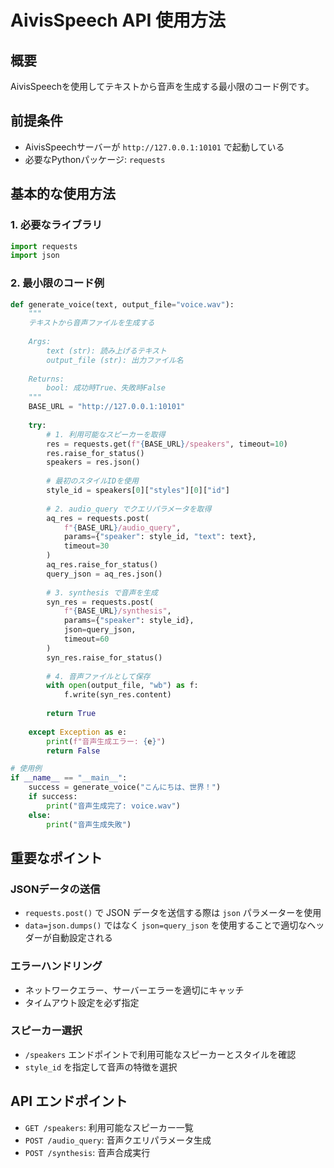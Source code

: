 # AivisSpeech API 使用方法

## 概要
AivisSpeechを使用してテキストから音声を生成する最小限のコード例です。

## 前提条件
- AivisSpeechサーバーが `http://127.0.0.1:10101` で起動している
- 必要なPythonパッケージ: `requests`

## 基本的な使用方法

### 1. 必要なライブラリ
```python
import requests
import json
```

### 2. 最小限のコード例
```python
def generate_voice(text, output_file="voice.wav"):
    """
    テキストから音声ファイルを生成する
    
    Args:
        text (str): 読み上げるテキスト
        output_file (str): 出力ファイル名
    
    Returns:
        bool: 成功時True、失敗時False
    """
    BASE_URL = "http://127.0.0.1:10101"
    
    try:
        # 1. 利用可能なスピーカーを取得
        res = requests.get(f"{BASE_URL}/speakers", timeout=10)
        res.raise_for_status()
        speakers = res.json()
        
        # 最初のスタイルIDを使用
        style_id = speakers[0]["styles"][0]["id"]
        
        # 2. audio_query でクエリパラメータを取得
        aq_res = requests.post(
            f"{BASE_URL}/audio_query",
            params={"speaker": style_id, "text": text},
            timeout=30
        )
        aq_res.raise_for_status()
        query_json = aq_res.json()
        
        # 3. synthesis で音声を生成
        syn_res = requests.post(
            f"{BASE_URL}/synthesis",
            params={"speaker": style_id},
            json=query_json,
            timeout=60
        )
        syn_res.raise_for_status()
        
        # 4. 音声ファイルとして保存
        with open(output_file, "wb") as f:
            f.write(syn_res.content)
        
        return True
        
    except Exception as e:
        print(f"音声生成エラー: {e}")
        return False

# 使用例
if __name__ == "__main__":
    success = generate_voice("こんにちは、世界！")
    if success:
        print("音声生成完了: voice.wav")
    else:
        print("音声生成失敗")
```

## 重要なポイント

### JSONデータの送信
- `requests.post()` で JSON データを送信する際は `json` パラメーターを使用
- `data=json.dumps()` ではなく `json=query_json` を使用することで適切なヘッダーが自動設定される

### エラーハンドリング
- ネットワークエラー、サーバーエラーを適切にキャッチ
- タイムアウト設定を必ず指定

### スピーカー選択
- `/speakers` エンドポイントで利用可能なスピーカーとスタイルを確認
- `style_id` を指定して音声の特徴を選択

## API エンドポイント
- `GET /speakers`: 利用可能なスピーカー一覧
- `POST /audio_query`: 音声クエリパラメータ生成
- `POST /synthesis`: 音声合成実行 